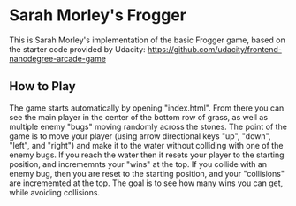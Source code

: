 Sarah Morley's Frogger
===============================

This is Sarah Morley's implementation of the basic Frogger game, based on the starter code provided by Udacity: https://github.com/udacity/frontend-nanodegree-arcade-game

## How to Play

The game starts automatically by opening "index.html". From there you can see the main player in the center of the bottom row of grass, as well as multiple enemy "bugs" moving randomly across the stones. The point of the game is to move your player (using arrow directional keys "up", "down", "left", and "right") and make it to the water without colliding with one of the enemy bugs. If you reach the water then it resets your player to the starting position, and incrememnts your "wins" at the top. If you collide with an enemy bug, then you are reset to the starting position, and your "collisions" are incrememted at the top. The goal is to see how many wins you can get, while avoiding collisions.
